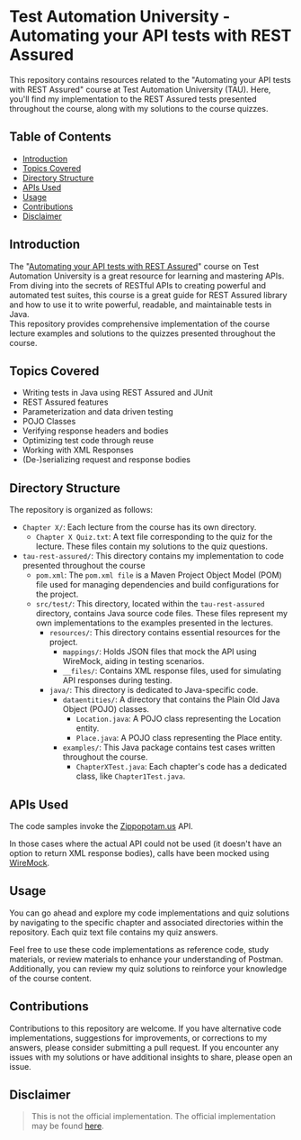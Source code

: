 # Test Automation University - Automating your API tests with REST Assured

This repository contains resources related to the "Automating your API tests with REST Assured" course at Test Automation University (TAU). Here, you'll find my implementation to the REST Assured tests presented throughout the course, along with my solutions to the course quizzes.

## Table of Contents

- [Introduction](#introduction)
- [Topics Covered](#topics-covered)
- [Directory Structure](#directory-structure)
- [APIs Used](#apis-used)
- [Usage](#usage)
- [Contributions](#contributions)
- [Disclaimer](#disclaimer)

## Introduction

The "[Automating your API tests with REST Assured](https://testautomationu.applitools.com/automating-your-api-tests-with-rest-assured/)" course on Test Automation University is a great resource for learning and mastering APIs. From diving into the secrets of RESTful APIs to creating powerful and automated test suites, this course is a great guide for REST Assured library and how to use it to write powerful, readable, and maintainable tests in Java.\
This repository provides comprehensive implementation of the course lecture examples and solutions to the quizzes presented throughout the course.

## Topics Covered

- Writing tests in Java using REST Assured and JUnit
- REST Assured features
- Parameterization and data driven testing
- POJO Classes
- Verifying response headers and bodies
- Optimizing test code through reuse
- Working with XML Responses
- (De-)serializing request and response bodies

## Directory Structure

The repository is organized as follows:

- `Chapter X/`: Each lecture from the course has its own directory.
  - `Chapter X Quiz.txt`: A text file corresponding to the quiz for the lecture. These files contain my solutions to the quiz questions.
- `tau-rest-assured/`: This directory contains my implementation to code presented throughout the course
  - `pom.xml`: The `pom.xml file` is a Maven Project Object Model (POM) file used for managing dependencies and build configurations for the project.
  - `src/test/`:  This directory, located within the `tau-rest-assured` directory, contains Java source code files. These files represent my own implementations to the examples presented in the lectures.
    - `resources/`: This directory contains essential resources for the project.
      - `mappings/`: Holds JSON files that mock the API using WireMock, aiding in testing scenarios.
      - `__files/`: Contains XML response files, used for simulating API responses during testing.
    - `java/`: This directory is dedicated to Java-specific code.
      - `dataentities/`: A directory that contains the Plain Old Java Object (POJO) classes.
        - `Location.java`: A POJO class representing the Location entity.
        - `Place.java`: A POJO class representing the Place entity.
      - `examples/`: This Java package contains test cases written throughout the course.
        - `ChapterXTest.java`: Each chapter's code has a dedicated class, like `Chapter1Test.java`.


## APIs Used

The code samples invoke the [Zippopotam.us](http://api.zippopotam.us/) API.

In those cases where the actual API could not be used (it doesn't have an option to return XML response bodies), calls have been mocked using [WireMock](http://wiremock.org/).

## Usage

You can go ahead and explore my code implementations and quiz solutions by navigating to the specific chapter and associated directories within the repository. Each quiz text file contains my quiz answers.

Feel free to use these code implementations as reference code, study materials, or review materials to enhance your understanding of Postman. Additionally, you can review my quiz solutions to reinforce your knowledge of the course content.

## Contributions

Contributions to this repository are welcome. If you have alternative code implementations, suggestions for improvements, or corrections to my answers, please consider submitting a pull request. If you encounter any issues with my solutions or have additional insights to share, please open an issue.

## Disclaimer
> This is not the official implementation. The official implementation may be found [here](https://github.com/basdijkstra/tau-rest-assured/).
